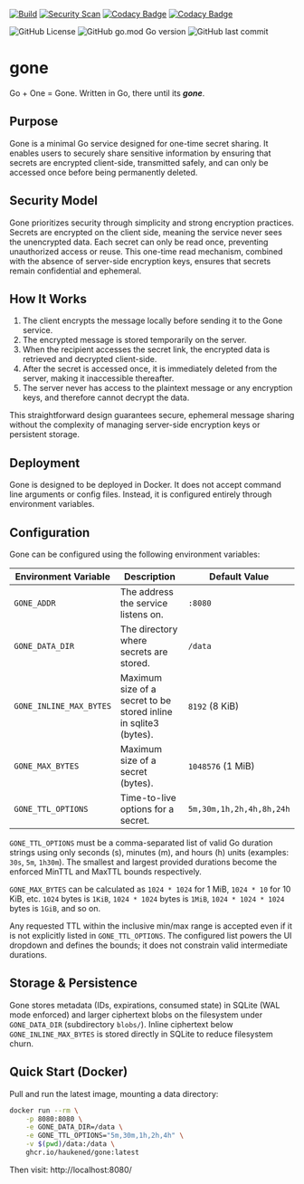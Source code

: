 [![Build](https://github.com/haukened/gone/actions/workflows/build.yaml/badge.svg)](https://github.com/haukened/gone/actions/workflows/build.yaml)
[![Security Scan](https://github.com/haukened/gone/actions/workflows/sec.yaml/badge.svg)](https://github.com/haukened/gone/actions/workflows/sec.yaml)
[![Codacy Badge](https://app.codacy.com/project/badge/Grade/f632a2010c7748199f7c2cb8317feffa)](https://app.codacy.com/gh/haukened/gone/dashboard?utm_source=gh&utm_medium=referral&utm_content=&utm_campaign=Badge_grade)
[![Codacy Badge](https://app.codacy.com/project/badge/Coverage/f632a2010c7748199f7c2cb8317feffa)](https://app.codacy.com/gh/haukened/gone/dashboard?utm_source=gh&utm_medium=referral&utm_content=&utm_campaign=Badge_coverage)

![GitHub License](https://img.shields.io/github/license/haukened/gone)
![GitHub go.mod Go version](https://img.shields.io/github/go-mod/go-version/haukened/gone)
![GitHub last commit](https://img.shields.io/github/last-commit/haukened/gone)


# gone

Go + One = Gone.  Written in Go, there until its __*gone*__.

## Purpose
Gone is a minimal Go service designed for one-time secret sharing. It enables users to securely share sensitive information by ensuring that secrets are encrypted client-side, transmitted safely, and can only be accessed once before being permanently deleted.

## Security Model
Gone prioritizes security through simplicity and strong encryption practices. Secrets are encrypted on the client side, meaning the service never sees the unencrypted data. Each secret can only be read once, preventing unauthorized access or reuse. This one-time read mechanism, combined with the absence of server-side encryption keys, ensures that secrets remain confidential and ephemeral.

## How It Works
1. The client encrypts the message locally before sending it to the Gone service.
2. The encrypted message is stored temporarily on the server.
3. When the recipient accesses the secret link, the encrypted data is retrieved and decrypted client-side.
4. After the secret is accessed once, it is immediately deleted from the server, making it inaccessible thereafter.
5. The server never has access to the plaintext message or any encryption keys, and therefore cannot decrypt the data.

This straightforward design guarantees secure, ephemeral message sharing without the complexity of managing server-side encryption keys or persistent storage.

## Deployment
Gone is designed to be deployed in Docker. It does not accept command line arguments or config files. Instead, it is configured entirely through environment variables.

## Configuration
Gone can be configured using the following environment variables:

| Environment Variable    | Description                                                                   | Default Value            |
|-------------------------|-------------------------------------------------------------------------------|--------------------------|
| `GONE_ADDR`             | The address the service listens on.                                           | `:8080`                  |
| `GONE_DATA_DIR`         | The directory where secrets are stored.                                       | `/data`                  |
| `GONE_INLINE_MAX_BYTES` | Maximum size of a secret to be stored inline in sqlite3 (bytes).              | `8192` (8 KiB)           |
| `GONE_MAX_BYTES`        | Maximum size of a secret (bytes).                                             | `1048576` (1 MiB)        |
| `GONE_TTL_OPTIONS`      | Time-to-live options for a secret.                                            | `5m,30m,1h,2h,4h,8h,24h` |

`GONE_TTL_OPTIONS` must be a comma-separated list of valid Go duration strings using only seconds (s), minutes (m), and hours (h) units (examples: `30s`, `5m`, `1h30m`). The smallest and largest provided durations become the enforced MinTTL and MaxTTL bounds respectively.

`GONE_MAX_BYTES` can be calculated as `1024 * 1024` for 1 MiB, `1024 * 10` for 10 KiB, etc. `1024` bytes is `1KiB`, `1024 * 1024` bytes is `1MiB`, `1024 * 1024 * 1024` bytes is `1GiB`, and so on.

Any requested TTL within the inclusive min/max range is accepted even if it is not explicitly listed in `GONE_TTL_OPTIONS`. The configured list powers the UI dropdown and defines the bounds; it does not constrain valid intermediate durations.

## Storage & Persistence
Gone stores metadata (IDs, expirations, consumed state) in SQLite (WAL mode enforced) and larger ciphertext blobs on the filesystem under `GONE_DATA_DIR` (subdirectory `blobs/`). Inline ciphertext below `GONE_INLINE_MAX_BYTES` is stored directly in SQLite to reduce filesystem churn.

## Quick Start (Docker)
Pull and run the latest image, mounting a data directory:

```sh
docker run --rm \
	-p 8080:8080 \
	-e GONE_DATA_DIR=/data \
	-e GONE_TTL_OPTIONS="5m,30m,1h,2h,4h" \
	-v $(pwd)/data:/data \
	ghcr.io/haukened/gone:latest
```

Then visit: http://localhost:8080/